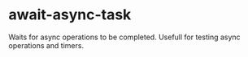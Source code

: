 # await-async-task
Waits for async operations to be completed. Usefull for testing async operations and timers.
